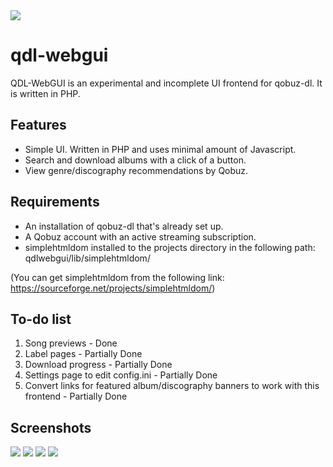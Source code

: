 
<img src="https://github.com/user-attachments/assets/a3cc61b1-6753-4e68-b2cc-64c8c97e5ecd">

# qdl-webgui
QDL-WebGUI is an experimental and incomplete UI frontend for qobuz-dl. It is written in PHP.


## Features
- Simple UI. Written in PHP and uses minimal amount of Javascript.
- Search and download albums with a click of a button.
- View genre/discography recommendations by Qobuz.


## Requirements
- An installation of qobuz-dl that's already set up.
- A Qobuz account with an active streaming subscription.
- simplehtmldom installed to the projects directory in the following path: qdlwebgui/lib/simplehtmldom/

(You can get simplehtmldom from the following link: https://sourceforge.net/projects/simplehtmldom/)


## To-do list
1. Song previews - Done
2. Label pages - Partially Done
3. Download progress - Partially Done
4. Settings page to edit config.ini - Partially Done
5. Convert links for featured album/discography banners to work with this frontend - Partially Done



## Screenshots
<img src="https://github.com/user-attachments/assets/0858a022-9f11-47c8-b6e6-7fcb3274cc8c">
<img src="https://github.com/user-attachments/assets/6cdbfef5-672b-4f36-b388-8ae1b461fb16">
<img src="https://github.com/user-attachments/assets/128b8934-38ad-4cba-a745-21118463600d">
<img src="https://github.com/user-attachments/assets/b9c6ac8c-d0bd-4139-80cc-2ab82772a577">
